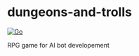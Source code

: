 # dungeons-and-trolls
[![Go](https://github.com/gdg-garage/dungeons-and-trolls/actions/workflows/go.yml/badge.svg?branch=main)](https://github.com/gdg-garage/dungeons-and-trolls/actions/workflows/go.yml)

RPG game for AI bot developement
